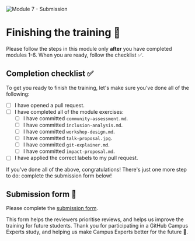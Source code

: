 ![Module 7 - Submission](https://user-images.githubusercontent.com/1790822/44395130-d37d0800-a530-11e8-9213-404b16bb8c26.png)

# Finishing the training 🎉

Please follow the steps in this module only **after** you have completed modules 1-6. When you are ready, follow the checklist ✅.

## Completion checklist ✅

To get you ready to finish the training, let's make sure you've done all of the following:

- [ ] I have opened a pull request.
- [ ] I have completed all of the module exercises:
    - [ ] I have committed `community-assessment.md`.
    - [ ] I have committed `inclusion-analysis.md`.
    - [ ] I have committed `workshop-design.md`.
    - [ ] I have committed `talk-proposal.jpg`.
    - [ ] I have committed `git-explainer.md`. 
    - [ ] I have committed `impact-proposal.md`.
- [ ] I have applied the correct labels to my pull request. 

If you've done all of the above, congratulations! There's just one more step to do: complete the submission form below! 

## Submission form 🏁

Please complete the [submission form](https://airtable.com/shrdBvc5VgZk2ARSo). 

This form helps the reviewers prioritise reviews, and helps us improve the training for future students. Thank you for participating in a GitHub Campus Experts study, and helping us make Campus Experts better for the future 💖.
